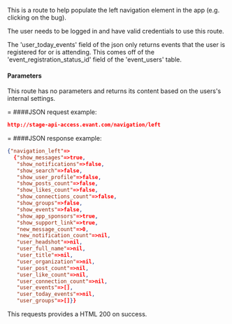<!-- --- title: GET /navigation/left -->

This is a route to help populate the left navigation element in the app (e.g. clicking on the bug).

The user needs to be logged in and have valid credentials to use this route.

The 'user_today_events' field of the json only returns events that the user is registered for or is attending. This comes off of the 'event_registration_status_id' field of the 'event_users' table.

#### Parameters

This route has no parameters and returns its content based on the users's internal settings.

=
####JSON request example:
```json
http://stage-api-access.evant.com/navigation/left
```
=
####JSON response example:

```json
{"navigation_left"=>
  {"show_messages"=>true,
   "show_notifications"=>false,
   "show_search"=>false,
   "show_user_profile"=>false,
   "show_posts_count"=>false,
   "show_likes_count"=>false,
   "show_connections_count"=>false,
   "show_groups"=>false,
   "show_events"=>false,
   "show_app_sponsors"=>true,
   "show_support_link"=>true,
   "new_message_count"=>0,
   "new_notification_count"=>nil,
   "user_headshot"=>nil,
   "user_full_name"=>nil,
   "user_title"=>nil,
   "user_organization"=>nil,
   "user_post_count"=>nil,
   "user_like_count"=>nil,
   "user_connection_count"=>nil,
   "user_events"=>[],
   "user_today_events"=>nil,
   "user_groups"=>[]}}
```

This requests provides a HTML 200 on success.